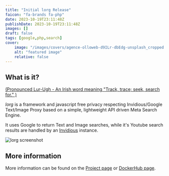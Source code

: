 ```yaml
---
title: "Initial lorg Release"
faicon: "fa-brands fa-php"
date: 2023-10-19T23:11:48Z
publishDate: 2023-10-19T23:11:48Z
images: []
draft: false
tags: [google,php,search]
cover:
    image: "/images/covers/agence-olloweb-d9ILr-dbEdg-unsplash_cropped.jpg"
    alt: "featured image"
    relative: false
---
```


## What is it?

[(Pronounced Lur-Ugh - An Irish word meaning "Track, trace; seek, search for." )](https://www.teanglann.ie/en/fgb/lorg)

*lorg* is a framework and javascript free privacy respecting Invidious/Google Text/Image Proxy based on a simple, lightweight API driven Meta Search Engine.

It uses Google to return Text and Image searches, while it's Youtube search results are handled by an [Invidious](https://invidious.io/) instance.

![lorg screenshot](/images/blog/lorg-screenshot.jpg)

## More information

More information can be found on the [Project page](/projects/lorg) or [DockerHub page](https://hub.docker.com/r/alandoyle/lorg).
